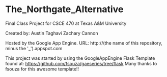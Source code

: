 The_Northgate_Alternative
=========================

Final Class Project for CSCE 470 at Texas A&amp;M University

Created by:
Austin Taghavi
Zachary Cannon


Hosted by the Google App Engine.
URL: http://(the name of this repository, minus the '_').appspot.com


This project was started by using the GoogleAppEngine Flask Template found at: https://github.com/fsouza/gaeseries/tree/flask
Many thanks to fsouza for this awesome template!! 
